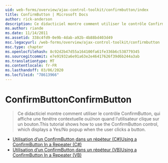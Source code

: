 ```yaml
---
uid: web-forms/overview/ajax-control-toolkit/confirmbutton/index
title: ConfirmButton | Microsoft Docs
author: rick-anderson
description: Ce didacticiel montre comment utiliser le contrôle ConfirmButton, qui affiche une fenêtre contextuelle oui/non quand l’utilisateur clique sur un bouton.
ms.author: riande
ms.date: 11/14/2011
ms.assetid: 338c4fd9-0e9b-4dab-a92b-4b88bd403d49
msc.legacyurl: /web-forms/overview/ajax-control-toolkit/confirmbutton
msc.type: chapter
ms.openlocfilehash: 8c92d2b47d55a164100fa61fe336b6c538779345
ms.sourcegitcommit: e7e91932a6e91a63e2e46417626f39d6b244a3ab
ms.translationtype: MT
ms.contentlocale: fr-FR
ms.lasthandoff: 03/06/2020
ms.locfileid: "78613966"
---
```

# <a name="confirmbutton"></a><span data-ttu-id="8db1c-103">ConfirmButton</span><span class="sxs-lookup"><span data-stu-id="8db1c-103">ConfirmButton</span></span>

> <span data-ttu-id="8db1c-104">Ce didacticiel montre comment utiliser le contrôle ConfirmButton, qui affiche une fenêtre contextuelle oui/non quand l’utilisateur clique sur un bouton.</span><span class="sxs-lookup"><span data-stu-id="8db1c-104">This tutorial shows how to use the ConfirmButton control, which displays a Yes/No popup when the user clicks a button.</span></span>

- [<span data-ttu-id="8db1c-105">Utilisation d’un ConfirmButton dans un répéteur (C#)</span><span class="sxs-lookup"><span data-stu-id="8db1c-105">Using a ConfirmButton In a Repeater (C#)</span></span>](using-a-confirmbutton-in-a-repeater-cs.md)
- [<span data-ttu-id="8db1c-106">Utilisation d’un ConfirmButton dans un répéteur (VB)</span><span class="sxs-lookup"><span data-stu-id="8db1c-106">Using a ConfirmButton In a Repeater (VB)</span></span>](using-a-confirmbutton-in-a-repeater-vb.md)
